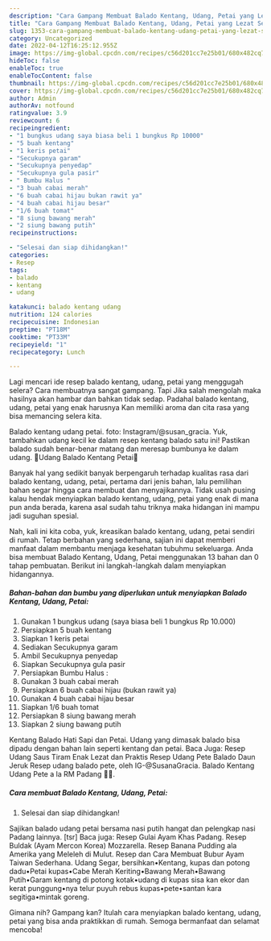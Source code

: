 ```yaml
---
description: "Cara Gampang Membuat Balado Kentang, Udang, Petai yang Lezat Sekali, Buat Buka Puasa Enak"
title: "Cara Gampang Membuat Balado Kentang, Udang, Petai yang Lezat Sekali, Buat Buka Puasa Enak"
slug: 1353-cara-gampang-membuat-balado-kentang-udang-petai-yang-lezat-sekali-buat-buka-puasa-enak
category: Uncategorized
date: 2022-04-12T16:25:12.955Z
image: https://img-global.cpcdn.com/recipes/c56d201cc7e25b01/680x482cq70/balado-kentang-udang-petai-foto-resep-utama.jpg
hideToc: false
enableToc: true
enableTocContent: false
thumbnail: https://img-global.cpcdn.com/recipes/c56d201cc7e25b01/680x482cq70/balado-kentang-udang-petai-foto-resep-utama.jpg
cover: https://img-global.cpcdn.com/recipes/c56d201cc7e25b01/680x482cq70/balado-kentang-udang-petai-foto-resep-utama.jpg
author: Admin
authorAv: notfound
ratingvalue: 3.9
reviewcount: 6
recipeingredient:
- "1 bungkus udang saya biasa beli 1 bungkus Rp 10000"
- "5 buah kentang"
- "1 keris petai"
- "Secukupnya garam"
- "Secukupnya penyedap"
- "Secukupnya gula pasir"
- " Bumbu Halus "
- "3 buah cabai merah"
- "6 buah cabai hijau bukan rawit ya"
- "4 buah cabai hijau besar"
- "1/6 buah tomat"
- "8 siung bawang merah"
- "2 siung bawang putih"
recipeinstructions:

- "Selesai dan siap dihidangkan!"
categories:
- Resep
tags:
- balado
- kentang
- udang

katakunci: balado kentang udang 
nutrition: 124 calories
recipecuisine: Indonesian
preptime: "PT18M"
cooktime: "PT33M"
recipeyield: "1"
recipecategory: Lunch

---
```



Lagi mencari ide resep balado kentang, udang, petai yang menggugah selera? Cara membuatnya sangat gampang. Tapi Jika salah mengolah maka hasilnya akan hambar dan bahkan tidak sedap. Padahal balado kentang, udang, petai yang enak harusnya Kan memiliki aroma dan cita rasa yang bisa memancing selera kita.


Balado kentang udang petai. foto: Instagram/@susan_gracia. Yuk, tambahkan udang kecil ke dalam resep kentang balado satu ini! Pastikan balado sudah benar-benar matang dan meresap bumbunya ke dalam udang. 🦐Udang Balado Kentang Petai🦐

Banyak hal yang sedikit banyak berpengaruh terhadap kualitas rasa dari balado kentang, udang, petai, pertama dari jenis bahan, lalu pemilihan bahan segar hingga cara membuat dan menyajikannya. Tidak usah pusing kalau hendak menyiapkan balado kentang, udang, petai yang enak di mana pun anda berada, karena asal sudah tahu triknya maka hidangan ini mampu jadi suguhan spesial.


Nah, kali ini kita coba, yuk, kreasikan balado kentang, udang, petai sendiri di rumah. Tetap berbahan yang sederhana, sajian ini dapat memberi manfaat dalam membantu menjaga kesehatan tubuhmu sekeluarga. Anda bisa membuat Balado Kentang, Udang, Petai menggunakan 13 bahan dan 0 tahap pembuatan. Berikut ini langkah-langkah dalam menyiapkan hidangannya.

<!--inarticleads1-->

##### Bahan-bahan dan bumbu yang diperlukan untuk menyiapkan Balado Kentang, Udang, Petai:

1. Gunakan 1 bungkus udang (saya biasa beli 1 bungkus Rp 10.000)
1. Persiapkan 5 buah kentang
1. Siapkan 1 keris petai
1. Sediakan Secukupnya garam
1. Ambil Secukupnya penyedap
1. Siapkan Secukupnya gula pasir
1. Persiapkan  Bumbu Halus :
1. Gunakan 3 buah cabai merah
1. Persiapkan 6 buah cabai hijau (bukan rawit ya)
1. Gunakan 4 buah cabai hijau besar
1. Siapkan 1/6 buah tomat
1. Persiapkan 8 siung bawang merah
1. Siapkan 2 siung bawang putih


Kentang Balado Hati Sapi dan Petai. Udang yang dimasak balado bisa dipadu dengan bahan lain seperti kentang dan petai. Baca Juga: Resep Udang Saus Tiram Enak Lezat dan Praktis Resep Udang Pete Balado Daun Jeruk⁣ Resep udang balado pete, oleh IG-@SusanaGracia. Balado Kentang Udang Pete a la RM Padang 👍🏼. 

<!--inarticleads2-->

##### Cara membuat Balado Kentang, Udang, Petai:


1. Selesai dan siap dihidangkan!

Sajikan balado udang petai bersama nasi putih hangat dan pelengkap nasi Padang lainnya. [tsr] Baca juga: Resep Gulai Ayam Khas Padang. Resep Buldak (Ayam Mercon Korea) Mozzarella. Resep Banana Pudding ala Amerika yang Meleleh di Mulut. Resep dan Cara Membuat Bubur Ayam Taiwan Sederhana. Udang Segar, bersihkan•Kentang, kupas dan potong dadu•Petai kupas•Cabe Merah Keriting•Bawang Merah•Bawang Putih•Garam kentang di potong kotak•udang di kupas sisa kan ekor dan kerat punggung•nya telur puyuh rebus kupas•pete•santan kara segitiga•mintak goreng. 

Gimana nih? Gampang kan? Itulah cara menyiapkan balado kentang, udang, petai yang bisa anda praktikkan di rumah. Semoga bermanfaat dan selamat mencoba!
